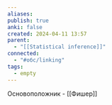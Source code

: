 ```yaml
---
aliases: 
publish: true
anki: false
created: 2024-04-11 13:57
parent:
  - "[[Statistical inference]]"
connected:
  - "#обс/linking"
tags:
  - empty
---
```

Основоположник - [[Фишер]]